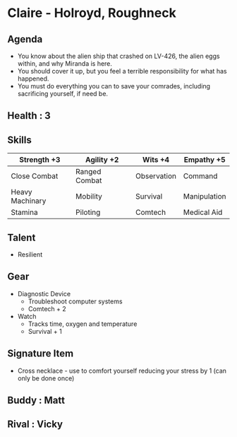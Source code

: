 # Claire - Holroyd, Roughneck

## Agenda
- You know about the alien ship that crashed on LV-426, the alien eggs within, and why Miranda is here. 
- You should cover it up, but you feel a terrible responsibility for what has happened. 
- You must do everything you can to save your comrades, including sacrificing yourself, if need be.

## Health : 3

## Skills

| Strength +3 | Agility +2 | Wits +4 | Empathy +5 |
|-|-|-|-|
| Close Combat | Ranged Combat | Observation | Command |
| Heavy Machinary | Mobility | Survival | Manipulation |
| Stamina | Piloting | Comtech | Medical Aid |

## Talent
- Resilient

## Gear
- Diagnostic Device
    - Troubleshoot computer systems
    - Comtech + 2
- Watch
    - Tracks time, oxygen and temperature
    - Survival + 1

## Signature Item
- Cross necklace - use to comfort yourself reducing your stress by 1 (can only be done once)

## Buddy : Matt
## Rival : Vicky
